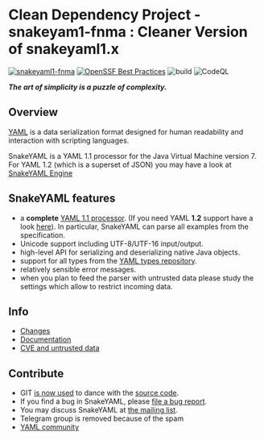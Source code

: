 # Clean Dependency Project - snakeyam1-fnma : Cleaner Version of snakeyaml1.x

[![snakeyaml1-fnma](https://api.securityscorecards.dev/projects/github.com/Clean-Dependency-Project/snakeyaml1-fnma/badge)](https://api.securityscorecards.dev/projects/github.com/Clean-Dependency-Project/snakeyaml1-fnma)
[![OpenSSF Best Practices](https://bestpractices.coreinfrastructure.org/projects/7554/badge)](https://bestpractices.coreinfrastructure.org/projects/7554)
![build](https://github.com/github.com/Clean-Dependency-Project/snakeyaml1-fnma/workflows/build/badge.svg?branch=main)
![CodeQL](https://github.com/Clean-Dependency-Project/snakeyaml1-fnma/workflows/CodeQL/badge.svg?branch=main)

***The art of simplicity is a puzzle of complexity.***

## Overview ##
[YAML](http://yaml.org) is a data serialization format designed for human readability and interaction with scripting languages.

SnakeYAML is a YAML 1.1 processor for the Java Virtual Machine version 7.
For YAML 1.2 (which is a superset of JSON) you may have a look at [SnakeYAML Engine](https://bitbucket.org/snakeyaml/snakeyaml-engine)

## SnakeYAML features ##

* a **complete** [YAML 1.1 processor](http://yaml.org/spec/1.1/current.html). (If you need YAML **1.2** support have a look [here](https://bitbucket.org/snakeyaml/snakeyaml-engine)). In particular, SnakeYAML can parse all examples from the specification.
* Unicode support including UTF-8/UTF-16 input/output.
* high-level API for serializing and deserializing native Java objects.
* support for all types from the [YAML types repository](http://yaml.org/type/index.html).
* relatively sensible error messages.
* when you plan to feed the parser with untrusted data please study the settings which allow to restrict incoming data.


## Info ##
 * [Changes](https://bitbucket.org/snakeyaml/snakeyaml/wiki/Changes)
 * [Documentation](https://bitbucket.org/snakeyaml/snakeyaml/wiki/Documentation)
 * [CVE and untrusted data](https://bitbucket.org/snakeyaml/snakeyaml/wiki/CVE%20&%20NIST.md)

## Contribute ##
* GIT [is now used](https://bitbucket.org/snakeyaml/snakeyaml/wiki/Migration%20to%20Git) to dance with the [source code](https://bitbucket.org/snakeyaml/snakeyaml/src).
* If you find a bug in SnakeYAML, please [file a bug report](https://bitbucket.org/snakeyaml/snakeyaml/issues?status=new&status=open).
* You may discuss SnakeYAML at
[the mailing list](http://groups.google.com/group/snakeyaml-core).
* Telegram group is removed because of the spam
* [YAML community](https://matrix.to/#/%23chat:yaml.io)
